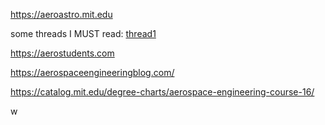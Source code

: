 https://aeroastro.mit.edu

some threads I MUST read: [thread1](https://twitter.com/Jordan_W_Taylor/status/1606221222777196544) 

https://aerostudents.com

https://aerospaceengineeringblog.com/

https://catalog.mit.edu/degree-charts/aerospace-engineering-course-16/

w